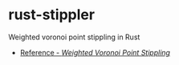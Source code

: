 # rust-stippler
Weighted voronoi point stippling in Rust
- [Reference - *Weighted Voronoi Point Stippling*](https://www.cs.ubc.ca/labs/imager/tr/2002/secord2002b/secord.2002b.pdf)
